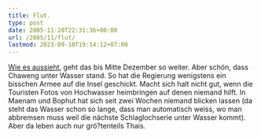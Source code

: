 ```yaml
---
title: Flut.
type: post
date: 2005-11-28T22:31:36+00:00
url: /2005/11/flut/
lastmod: 2023-09-10T19:14:12+07:00
---
```

[Wie es aussieht][1], geht das bis Mitte Dezember so weiter. Aber schön, dass Chaweng unter Wasser stand. So hat die Regierung wenigstens ein bisschen Armee auf die Insel geschickt. Macht sich halt nicht gut, wenn die Touristen Fotos von Hochwasser heimbringen auf denen niemand hilft. In Maenam und Bophut hat sich seit zwei Wochen niemand blicken lassen (da steht das Wasser schon so lange, dass man automatisch weiss, wo man abbremsen muss weil die nächste Schlaglochserie unter Wasser kommt). Aber da leben auch nur grö?tenteils Thais.

 [1]: http://www.nationmultimedia.com/2005/11/29/national/index.php?news=national_19280998.html
